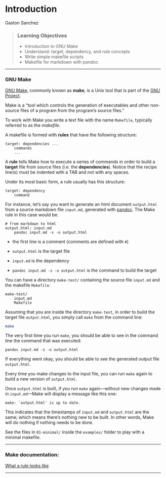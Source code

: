 Introduction
================
Gaston Sanchez

> ### Learning Objectives
> 
>   - Introduction to GNU Make
>   - Understand: target, dependency, and rule concepts
>   - Write simple makefile scripts
>   - Makefile for markdown with pandoc

-----

### GNU Make

[GNU Make](https://www.gnu.org/software/make/), commonly known as
**make**, is a Unix tool that is part of the [GNU
Project](https://www.gnu.org/software/).

Make is a “tool which controls the generation of executables and other
non-source files of a program from the program’s source files.”

To work with Make you write a text file with the name `Makefile`,
typically referred to as the *makefile*.

A makefile is formed with **rules** that have the following structure:

``` make
target: dependencies ...
    commands
    ...
```

A **rule** tells Make how to execute a series of commands in order to
build a **target** file from source files (i.e. the **dependencies**).
Notice that the recipe line(s) must be indented with a TAB and not with
any spaces.

Under its most basic form, a rule usually has this structure:

``` make
target: dependency
    command
```

For instance, let’s say you want to generate an html document
`output.html` from a source markdown file `input.md`, generated with
[pandoc](http://pandoc.org/). The Make rule in this case would be:

``` make
# from markdown to html
output.html: input.md
    pandoc input.md -s -o output.html
```

  - the first line is a comment (comments are defined with `#`)

  - `output.html` is the target file

  - `input.md` is the dependency

  - `pandoc input.md -s -o output.html` is the command to build the
    target

You can have a directory `make-test/` containing the source file
`input.md` and the makefile `Makefile`:

    make-test/
        input.md
        Makefile

Assuming that you are inside the directory `make-test`, in order to
build the target file `output.html`, you simply call `make` from the
command line:

``` bash
make
```

The very first time you run `make`, you should be able to see in the
command line the command that was executed:

    pandoc input.md -s -o output.html

If everything went okay, you should be able to see the generated output
file `output.html`.

Every time you make changes to the input file, you can run `make` again
to build a new version of `output.html`.

Once `output.html` is built, if you run `make` again—without new changes
made in `input.md`—Make will display a message like this one:

    make: `output.html' is up to date.

This indicates that the timestamps of `input.md` and `output.html` are
the same; which means there’s nothing new to be built. In other words,
Make will do nothing if nothing needs to be done.

See the files in `01-minimal/` inside the `examples/` folder to play
with a minimal makefile.

-----

### Make documentation:

[What a rule looks
like](https://www.gnu.org/software/make/manual/html_node/Rule-Introduction.html#Rule-Introduction)

-----
